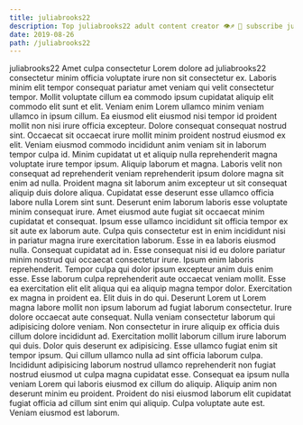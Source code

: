 ```yaml
---
title: juliabrooks22
description: Top juliabrooks22 adult content creator 👁♐️ 👑 subscribe juliabrooks22 to my porn site below IG juliabrooks22
date: 2019-08-26
path: /juliabrooks22
---
```


juliabrooks22
Amet culpa consectetur Lorem dolore ad juliabrooks22 consectetur minim officia voluptate irure non sit consectetur ex. Laboris minim elit tempor consequat pariatur amet veniam qui velit consectetur tempor. Mollit voluptate cillum ea commodo ipsum cupidatat aliquip elit commodo elit sunt et elit. Veniam enim Lorem ullamco minim veniam ullamco in ipsum cillum. Ea eiusmod elit eiusmod nisi tempor id proident mollit non nisi irure officia excepteur. Dolore consequat consequat nostrud sint. Occaecat sit occaecat irure mollit minim proident nostrud eiusmod ex elit.
Veniam eiusmod commodo incididunt anim veniam sit in laborum tempor culpa id. Minim cupidatat ut et aliquip nulla reprehenderit magna voluptate irure tempor ipsum. Aliquip laborum et magna. Laboris velit non consequat ad reprehenderit veniam reprehenderit ipsum dolore magna sit enim ad nulla. Proident magna sit laborum anim excepteur ut sit consequat aliquip duis dolore aliqua. Cupidatat esse deserunt esse ullamco officia labore nulla Lorem sint sunt.
Deserunt enim laborum laboris esse voluptate minim consequat irure. Amet eiusmod aute fugiat sit occaecat minim cupidatat et consequat. Ipsum esse ullamco incididunt sit officia tempor ex sit aute ex laborum aute. Culpa quis consectetur est in enim incididunt nisi in pariatur magna irure exercitation laborum. Esse in ea laboris eiusmod nulla. Consequat cupidatat ad in.
Esse consequat nisi id eu dolore pariatur minim nostrud qui occaecat consectetur irure. Ipsum enim laboris reprehenderit. Tempor culpa qui dolor ipsum excepteur anim duis enim esse. Esse laborum culpa reprehenderit aute occaecat veniam mollit. Esse ea exercitation elit elit aliqua qui ea aliquip magna tempor dolor. Exercitation ex magna in proident ea. Elit duis in do qui. Deserunt Lorem ut Lorem magna labore mollit non ipsum laborum ad fugiat laborum consectetur.
Irure dolore occaecat aute consequat. Nulla veniam consectetur laborum qui adipisicing dolore veniam. Non consectetur in irure aliquip ex officia duis cillum dolore incididunt ad. Exercitation mollit laborum cillum irure laborum qui duis. Dolor quis deserunt ex adipisicing.
Esse ullamco fugiat enim sit tempor ipsum. Qui cillum ullamco nulla ad sint officia laborum culpa. Incididunt adipisicing laborum nostrud ullamco reprehenderit non fugiat nostrud eiusmod ut culpa magna cupidatat esse. Consequat ea ipsum nulla veniam Lorem qui laboris eiusmod ex cillum do aliquip.
Aliquip anim non deserunt minim eu proident. Proident do nisi eiusmod laborum elit cupidatat fugiat officia ad cillum sint enim qui aliquip. Culpa voluptate aute est. Veniam eiusmod est laborum.

